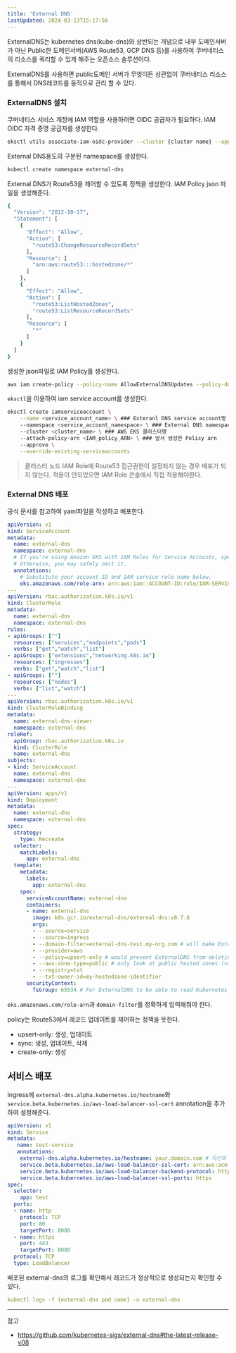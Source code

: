 ```yaml
---
title: 'External DNS'
lastUpdated: 2024-03-13T15:17:56
---
```


ExternalDNS는 kubernetes dns(kube-dns)와 상반되는 개념으로 내부 도메인서버가 아닌 Public한 도메인서버(AWS Route53, GCP DNS 등)를 사용하여 쿠버네티스의 리소스를 쿼리할 수 있게 해주는 오픈소스 솔루션이다.

ExternalDNS를 사용하면 public도메인 서버가 무엇이든 상관없이 쿠버네티스 리소스를 통해서 DNS레코드를 동적으로 관리 할 수 있다. 

### ExternalDNS 설치

쿠버네티스 서비스 계정에 IAM 역할을 사용하려면 OIDC 공급자가 필요하다. IAM OIDC 자격 증명 공급자를 생성한다.

```bash
eksctl utils associate-iam-oidc-provider --cluster {cluster name} --approve
```

External DNS용도의 구분된 namespace를 생성한다.

```bash
kubectl create namespace external-dns
```

External DNS가 Route53을 제어할 수 있도록 정책을 생성한다. IAM Policy json 파일을 생성해준다.

```bash
{
  "Version": "2012-10-17",
  "Statement": [
    {
      "Effect": "Allow",
      "Action": [
        "route53:ChangeResourceRecordSets"
      ],
      "Resource": [
        "arn:aws:route53:::hostedzone/*"
      ]
    },
    {
      "Effect": "Allow",
      "Action": [
        "route53:ListHostedZones",
        "route53:ListResourceRecordSets"
      ],
      "Resource": [
        "*"
      ]
    }
  ]
}
```

생성한 json파일로 IAM Policy를 생성한다.

```bash
aws iam create-policy --policy-name AllowExternalDNSUpdates --policy-document file://{json file name}.
```

`eksctl`을 이용하여 iam service account를 생성한다.

```bash
eksctl create iamserviceaccount \
    --name <service_account_name> \ ### Exteranl DNS service account명 = external-dns
    --namespace <service_account_namespace> \ ### External DNS namespace명 = external-dns
    --cluster <cluster_name> \ ### AWS EKS 클러스터명
    --attach-policy-arn <IAM_policy_ARN> \ ### 앞서 생성한 Policy arn
    --approve \
    --override-existing-serviceaccounts
```

> 클러스터 노드 IAM Role에 Route53 접근권한이 설정되지 않는 경우 배포가 되지 않는다. 적용이 안되었으면 IAM Role 콘솔에서 직접 적용해야한다.

### External DNS 배포

공식 문서를 참고하여 yaml파일을 작성하고 배포한다.

```yaml
apiVersion: v1
kind: ServiceAccount
metadata:
  name: external-dns
  namespace: external-dns
  # If you're using Amazon EKS with IAM Roles for Service Accounts, specify the following annotation.
  # Otherwise, you may safely omit it.
  annotations:
    # Substitute your account ID and IAM service role name below.
    eks.amazonaws.com/role-arn: arn:aws:iam::ACCOUNT-ID:role/IAM-SERVICE-ROLE-NAME
---
apiVersion: rbac.authorization.k8s.io/v1
kind: ClusterRole
metadata:
  name: external-dns
  namespace: external-dns
rules:
- apiGroups: [""]
  resources: ["services","endpoints","pods"]
  verbs: ["get","watch","list"]
- apiGroups: ["extensions","networking.k8s.io"]
  resources: ["ingresses"]
  verbs: ["get","watch","list"]
- apiGroups: [""]
  resources: ["nodes"]
  verbs: ["list","watch"]
---
apiVersion: rbac.authorization.k8s.io/v1
kind: ClusterRoleBinding
metadata:
  name: external-dns-viewer
  namespace: external-dns
roleRef:
  apiGroup: rbac.authorization.k8s.io
  kind: ClusterRole
  name: external-dns
subjects:
- kind: ServiceAccount
  name: external-dns
  namespace: external-dns
---
apiVersion: apps/v1
kind: Deployment
metadata:
  name: external-dns
  namespace: external-dns
spec:
  strategy:
    type: Recreate
  selector:
    matchLabels:
      app: external-dns
  template:
    metadata:
      labels:
        app: external-dns
    spec:
      serviceAccountName: external-dns
      containers:
      - name: external-dns
        image: k8s.gcr.io/external-dns/external-dns:v0.7.6
        args:
        - --source=service
        - --source=ingress
        - --domain-filter=external-dns-test.my-org.com # will make ExternalDNS see only the hosted zones matching provided domain, omit to process all available hosted zones
        - --provider=aws
        - --policy=upsert-only # would prevent ExternalDNS from deleting any records, omit to enable full synchronization
        - --aws-zone-type=public # only look at public hosted zones (valid values are public, private or no value for both)
        - --registry=txt
        - --txt-owner-id=my-hostedzone-identifier
      securityContext:
        fsGroup: 65534 # For ExternalDNS to be able to read Kubernetes and AWS token files
```

`eks.amazonaws.com/role-arn`과 `domain-filter`를 정확하게 입력해줘야 한다.

policy는 Route53에서 레코드 업데이트를 제어하는 정책을 뜻한다.

- upsert-only: 생성, 업데이트
- sync: 생성, 업데이트, 삭제
- create-only: 생성

## 서비스 배포

ingress에 `external-dns.alpha.kubernetes.io/hostname`와 `service.beta.kubernetes.io/aws-load-balancer-ssl-cert` annotation을 추가하여 설정해준다.

```yaml
apiVersion: v1
kind: Service
metadata:
   name: test-service
   annotations:
    external-dns.alpha.kubernetes.io/hostname: your.domain.com # 자신의 domain
    service.beta.kubernetes.io/aws-load-balancer-ssl-cert: arn:aws:acm:ap-northeast-2:{accountId}:certificate/{} # ssl cert의 arn
    service.beta.kubernetes.io/aws-load-balancer-backend-protocol: http
    service.beta.kubernetes.io/aws-load-balancer-ssl-ports: https
spec:
  selector:
    app: test
  ports:
  - name: http
	protocol: TCP
	port: 80
	targetPort: 8080
  - name: https
	port: 443
	targetPort: 8080
  protocol: TCP
  type: LoadBalancer
```

배포된 external-dns의 로그를 확인해서 레코드가 정상적으로 생성되는지 확인할 수 있다.

```yaml
kubectl logs -f {external-dns pod name} -n external-dns
```

---
참고
- https://github.com/kubernetes-sigs/external-dns#the-latest-release-v08